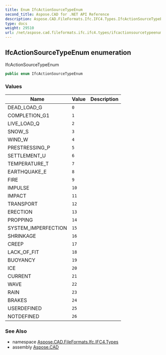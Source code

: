 ```yaml
---
title: Enum IfcActionSourceTypeEnum
second_title: Aspose.CAD for .NET API Reference
description: Aspose.CAD.FileFormats.Ifc.IFC4.Types.IfcActionSourceTypeEnum enum. IfcActionSourceTypeEnum
type: docs
weight: 29510
url: /net/aspose.cad.fileformats.ifc.ifc4.types/ifcactionsourcetypeenum/
---
```

## IfcActionSourceTypeEnum enumeration

IfcActionSourceTypeEnum

```csharp
public enum IfcActionSourceTypeEnum
```

### Values

| Name | Value | Description |
| --- | --- | --- |
| DEAD_LOAD_G | `0` |  |
| COMPLETION_G1 | `1` |  |
| LIVE_LOAD_Q | `2` |  |
| SNOW_S | `3` |  |
| WIND_W | `4` |  |
| PRESTRESSING_P | `5` |  |
| SETTLEMENT_U | `6` |  |
| TEMPERATURE_T | `7` |  |
| EARTHQUAKE_E | `8` |  |
| FIRE | `9` |  |
| IMPULSE | `10` |  |
| IMPACT | `11` |  |
| TRANSPORT | `12` |  |
| ERECTION | `13` |  |
| PROPPING | `14` |  |
| SYSTEM_IMPERFECTION | `15` |  |
| SHRINKAGE | `16` |  |
| CREEP | `17` |  |
| LACK_OF_FIT | `18` |  |
| BUOYANCY | `19` |  |
| ICE | `20` |  |
| CURRENT | `21` |  |
| WAVE | `22` |  |
| RAIN | `23` |  |
| BRAKES | `24` |  |
| USERDEFINED | `25` |  |
| NOTDEFINED | `26` |  |

### See Also

* namespace [Aspose.CAD.FileFormats.Ifc.IFC4.Types](../../aspose.cad.fileformats.ifc.ifc4.types/)
* assembly [Aspose.CAD](../../)


